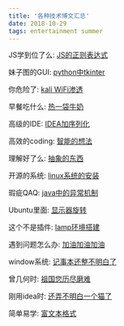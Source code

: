 ```yaml
---
title: '各种技术博文汇总'
date: 2018-10-29 
tags: entertainment summer
---
```




JS学到位了么:
[JS的正则表达式](https://tongzebin.github.io/2019/09/04/js%E6%AD%A3%E5%88%99%E8%A1%A8%E8%BE%BE%E5%BC%8F/)

妹子图的GUI:
[python中tkinter](https://raoweijiapng.github.io/python/python%E9%AB%98%E7%BA%A7(5)/)

你危险了:
[kali WiFi渗透](http://mybestow.com/wifi%E6%B8%97%E9%80%8F/)

早餐吃什么:
[热一袋牛奶](https://llzanz.github.io/2019/10/28/%E8%BF%99%E4%B8%AA%E4%BB%A3%E7%A0%81%E6%98%AF%E7%94%A8%E6%9D%A5%E7%83%AD%E7%89%9B%E5%A5%B6%E7%9A%84/)

高级的IDE:
[IDEA加序列化](https://1978413822.github.io/2019/10/29/2019-10-29-idea%E4%B8%AD%E5%8A%A0%E5%BA%8F%E5%88%97%E5%8C%96/)

高效的coding:
[智能的想法](https://caoyang7.github.io/2019/10/14/git-idea/)

理解好了么:
[抽象的东西](https://qijian160.github.io/posts/2019-10-23-integer-ultrices-elit-sit-amet)

开源的系统:
[linux系统的安装](https://wxy20170906.github.io/2019/11/18/1%E5%85%84%E5%BC%9F%E4%BC%9A%E7%AC%AC%E4%B8%80%E5%A4%A9/)

瑕疵QAQ:
[java中的异常机制](https://jiesangqaq.github.io/2019/10/22/2019-10-22-Exception/)

Ubuntu里面:
[显示器旋转](https://nineberg.github.io/blog/note3)

这个不是插件:
[lamp环境搭建](https://zhengyupengzz.github.io/2019/09/03/2019-09-03-03jishu/)

遇到问题怎么办:
[加油加油加油](https://caoyang7.github.io/2019/08/15/a%E5%8A%A0%E6%B2%B9/)

window系统:
[记事本还整不明白了](https://ttk1907.github.io/2019/10/17/xiongdihui-problem/)

曾几何时:
[祖国您历尽磨难](https://xjx19970831.github.io/abc-Sample-Page)

刚用idea时:
[还弄不明白一个猫了](https://yangxin19970404.github.io/2019/10/14/2019-10-14-tomcat%E4%B9%B1%E7%A0%81/)

简单易学:
[富文本格式](https://gaohaibin3000.github.io/blog/2019/10/23/markdown%E7%BB%83%E4%B9%A0/#more)



